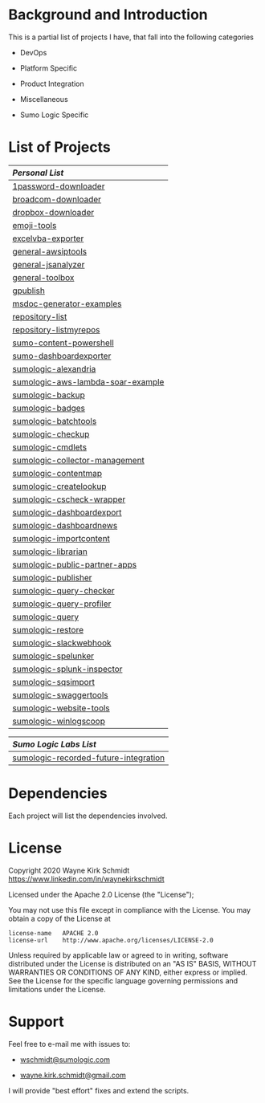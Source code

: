 Background and Introduction
===========================

This is a partial list of projects I have, that fall into the following categories

* DevOps

* Platform Specific 

* Product Integration

* Miscellaneous

* Sumo Logic Specific

List of Projects
================

| *Personal List*                        |
|:-------------------------------------- | 
| [1password-downloader](https://github.com/wks-sumo-logic/1password-downloader) |
| [broadcom-downloader](https://github.com/wks-sumo-logic/broadcom-downloader) |
| [dropbox-downloader](https://github.com/wks-sumo-logic/dropbox-downloader) |
| [emoji-tools](https://github.com/wks-sumo-logic/emoji-tools) |
| [excelvba-exporter](https://github.com/wks-sumo-logic/excelvba-exporter) |
| [general-awsiptools](https://github.com/wks-sumo-logic/general-awsiptools) |
| [general-jsanalyzer](https://github.com/wks-sumo-logic/general-jsanalyzer) |
| [general-toolbox](https://github.com/wks-sumo-logic/general-toolbox) |
| [gpublish](https://github.com/wks-sumo-logic/gpublish) |
| [msdoc-generator-examples](https://github.com/wks-sumo-logic/msdoc-generator-examples) |
| [repository-list](https://github.com/wks-sumo-logic/repository-list) |
| [repository-listmyrepos](https://github.com/wks-sumo-logic/repository-listmyrepos) |
| [sumo-content-powershell](https://github.com/rjury-sumo/sumo-content-powershell) |
| [sumo-dashboardexporter](https://github.com/rjury-sumo/sumo-dashboardexporter) |
| [sumologic-alexandria](https://github.com/wks-sumo-logic/sumologic-alexandria) |
| [sumologic-aws-lambda-soar-example](https://github.com/wks-sumo-logic/sumologic-aws-lambda-soar-example) |
| [sumologic-backup](https://github.com/wks-sumo-logic/sumologic-backup) |
| [sumologic-badges](https://github.com/wks-sumo-logic/sumologic-badges) |
| [sumologic-batchtools](https://github.com/wks-sumo-logic/sumologic-batchtools) |
| [sumologic-checkup](https://github.com/wks-sumo-logic/sumologic-checkup) |
| [sumologic-cmdlets](https://github.com/wks-sumo-logic/sumologic-cmdlets) |
| [sumologic-collector-management](https://github.com/wks-sumo-logic/sumologic-collector-management) |
| [sumologic-contentmap](https://github.com/wks-sumo-logic/sumologic-contentmap) |
| [sumologic-createlookup](https://github.com/wks-sumo-logic/sumologic-createlookup) |
| [sumologic-cscheck-wrapper](https://github.com/wks-sumo-logic/sumologic-cscheck-wrapper) |
| [sumologic-dashboardexport](https://github.com/wks-sumo-logic/sumologic-dashboardexport) |
| [sumologic-dashboardnews](https://github.com/wks-sumo-logic/sumologic-dashboardnews) |
| [sumologic-importcontent](https://github.com/wks-sumo-logic/sumologic-importcontent) |
| [sumologic-librarian](https://github.com/wks-sumo-logic/sumologic-librarian) |
| [sumologic-public-partner-apps](https://github.com/SumoLogic/sumologic-public-partner-apps) |
| [sumologic-publisher](https://github.com/wks-sumo-logic/sumologic-publisher) |
| [sumologic-query-checker](https://github.com/wks-sumo-logic/sumologic-query-checker) |
| [sumologic-query-profiler](https://github.com/wks-sumo-logic/sumologic-query-profiler) |
| [sumologic-query](https://github.com/wks-sumo-logic/sumologic-query) |
| [sumologic-restore](https://github.com/wks-sumo-logic/sumologic-restore) |
| [sumologic-slackwebhook](https://github.com/wks-sumo-logic/sumologic-slackwebhook) |
| [sumologic-spelunker](https://github.com/wks-sumo-logic/sumologic-spelunker) |
| [sumologic-splunk-inspector](https://github.com/wks-sumo-logic/sumologic-splunk-inspector) |
| [sumologic-sqsimport](https://github.com/wks-sumo-logic/sumologic-sqsimport) |
| [sumologic-swaggertools](https://github.com/wks-sumo-logic/sumologic-swaggertools) |
| [sumologic-website-tools](https://github.com/wks-sumo-logic/sumologic-website-tools) |
| [sumologic-winlogscoop](https://github.com/wks-sumo-logic/sumologic-winlogscoop) |

| *Sumo Logic Labs List*                 |
|:-------------------------------------- | 
| [sumologic-recorded-future-integration](https://github.com/SumoLogic-Labs/sumologic-rfsync/)

Dependencies
============

Each project will list the dependencies involved.

License
=======

Copyright 2020 Wayne Kirk Schmidt
https://www.linkedin.com/in/waynekirkschmidt

Licensed under the Apache 2.0 License (the "License");

You may not use this file except in compliance with the License.
You may obtain a copy of the License at

    license-name   APACHE 2.0
    license-url    http://www.apache.org/licenses/LICENSE-2.0

Unless required by applicable law or agreed to in writing, software
distributed under the License is distributed on an "AS IS" BASIS,
WITHOUT WARRANTIES OR CONDITIONS OF ANY KIND, either express or implied.
See the License for the specific language governing permissions and
limitations under the License.

Support
=======

Feel free to e-mail me with issues to: 

+ wschmidt@sumologic.com

+ wayne.kirk.schmidt@gmail.com

I will provide "best effort" fixes and extend the scripts.

